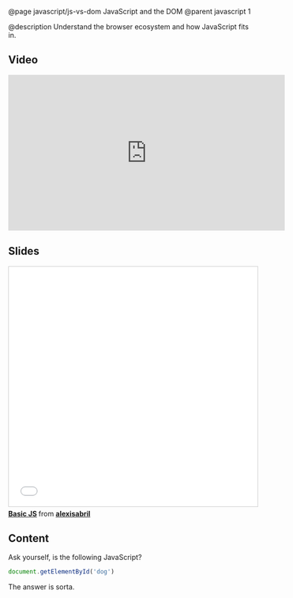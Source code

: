 @page javascript/js-vs-dom JavaScript and the DOM
@parent javascript 1

@description Understand the browser ecosystem and how JavaScript
fits in.

## Video

<iframe width="560" height="315" src="https://www.youtube.com/embed/Kq2K-4ZiVRI" frameborder="0" allowfullscreen></iframe>

## Slides

<iframe src="//www.slideshare.net/slideshow/embed_code/key/zWJBYRC9RXN6YN" width="595" height="485" frameborder="0" marginwidth="0" marginheight="0" scrolling="no" style="border:1px solid #CCC; border-width:1px; margin-bottom:5px; max-width: 100%;" allowfullscreen> </iframe> <div style="margin-bottom:5px"> <strong> <a href="//www.slideshare.net/alexisabril/basic-js" title="Basic JS">Basic JS</a> </strong> from <strong><a href="https://www.slideshare.net/alexisabril" target="_blank">alexisabril</a></strong> </div>

## Content

Ask yourself, is the following JavaScript?

```js
document.getElementById('dog')
```

The answer is sorta.  
